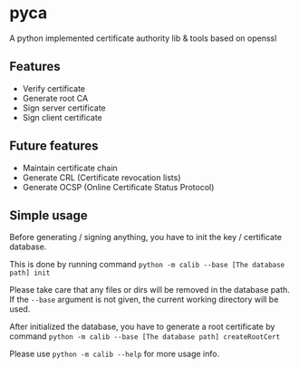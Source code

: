 # pyca

A python implemented certificate authority lib &amp; tools based on openssl

## Features

* Verify certificate
* Generate root CA
* Sign server certificate
* Sign client certificate

## Future features

* Maintain certificate chain
* Generate CRL (Certificate revocation lists)
* Generate OCSP (Online Certificate Status Protocol)

## Simple usage

Before generating / signing anything, you have to init the key / certificate database.

This is done by running command `python -m calib --base [The database path] init`

Please take care that any files or dirs will be removed in the database path. If the `--base` argument is not given, the current working directory will be used.

After initialized the database, you have to generate a root certificate by command `python -m calib --base [The database path] createRootCert`

Please use `python -m calib --help` for more usage info.

